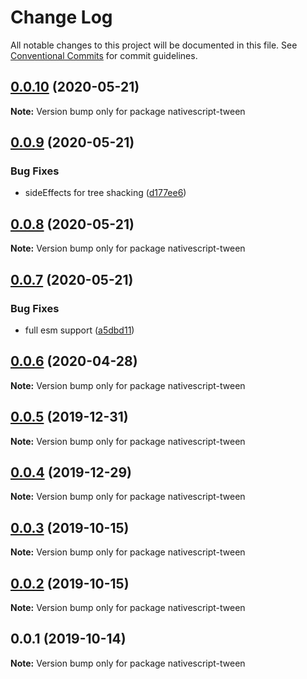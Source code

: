 # Change Log

All notable changes to this project will be documented in this file.
See [Conventional Commits](https://conventionalcommits.org) for commit guidelines.

## [0.0.10](https://github.com/farfromrefug/nativescript-tween/compare/v0.0.9...v0.0.10) (2020-05-21)

**Note:** Version bump only for package nativescript-tween





## [0.0.9](https://github.com/farfromrefug/nativescript-tween/compare/v0.0.8...v0.0.9) (2020-05-21)


### Bug Fixes

* sideEffects for tree shacking ([d177ee6](https://github.com/farfromrefug/nativescript-tween/commit/d177ee6f3fa8df9650e447143d4dff11d4760db9))





## [0.0.8](https://github.com/farfromrefug/nativescript-tween/compare/v0.0.7...v0.0.8) (2020-05-21)

**Note:** Version bump only for package nativescript-tween





## [0.0.7](https://github.com/farfromrefug/nativescript-tween/compare/v0.0.6...v0.0.7) (2020-05-21)


### Bug Fixes

* full esm support ([a5dbd11](https://github.com/farfromrefug/nativescript-tween/commit/a5dbd115d3682be27050f6a15170167e5025fca3))





## [0.0.6](https://github.com/farfromrefug/nativescript-tween/compare/v0.0.5...v0.0.6) (2020-04-28)

**Note:** Version bump only for package nativescript-tween





## [0.0.5](https://github.com/farfromrefug/nativescript-tween/compare/v0.0.4...v0.0.5) (2019-12-31)

**Note:** Version bump only for package nativescript-tween





## [0.0.4](https://github.com/farfromrefug/nativescript-tween/compare/v0.0.3...v0.0.4) (2019-12-29)

**Note:** Version bump only for package nativescript-tween





## [0.0.3](https://github.com/farfromrefug/nativescript-tween/compare/v0.0.2...v0.0.3) (2019-10-15)

**Note:** Version bump only for package nativescript-tween





## [0.0.2](https://github.com/farfromrefug/nativescript-tween/compare/v0.0.1...v0.0.2) (2019-10-15)

**Note:** Version bump only for package nativescript-tween





## 0.0.1 (2019-10-14)

**Note:** Version bump only for package nativescript-tween
